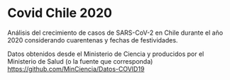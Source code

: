 # Covid Chile 2020
Análisis del crecimiento de casos de SARS-CoV-2 en Chile durante el año 2020 considerando cuarentenas y fechas de festividades.

Datos obtenidos desde el Ministerio de Ciencia y producidos por el Ministerio de Salud (o la fuente que corresponda) https://github.com/MinCiencia/Datos-COVID19

